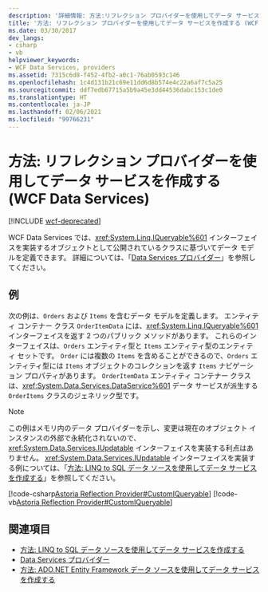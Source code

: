 ```yaml
---
description: '詳細情報: 方法:リフレクション プロバイダーを使用してデータ サービスを作成する (WCF Data Services)'
title: '方法: リフレクション プロバイダーを使用してデータ サービスを作成する (WCF Data Services)'
ms.date: 03/30/2017
dev_langs:
- csharp
- vb
helpviewer_keywords:
- WCF Data Services, providers
ms.assetid: 7315c6d8-f452-4fb2-a0c1-76ab0593c146
ms.openlocfilehash: 1c4d131b21c69e11dd6d8b574e4c22a6af7c5a25
ms.sourcegitcommit: ddf7edb67715a5b9a45e3dd44536dabc153c1de0
ms.translationtype: HT
ms.contentlocale: ja-JP
ms.lasthandoff: 02/06/2021
ms.locfileid: "99766231"
---
```

# <a name="how-to-create-a-data-service-using-the-reflection-provider-wcf-data-services"></a>方法: リフレクション プロバイダーを使用してデータ サービスを作成する (WCF Data Services)

[!INCLUDE [wcf-deprecated](~/includes/wcf-deprecated.md)]

WCF Data Services では、<xref:System.Linq.IQueryable%601> インターフェイスを実装するオブジェクトとして公開されているクラスに基づいてデータ モデルを定義できます。 詳細については、「[Data Services プロバイダー](data-services-providers-wcf-data-services.md)」を参照してください。  
  
## <a name="example"></a>例  

 次の例は、`Orders` および `Items` を含むデータ モデルを定義します。 エンティティ コンテナー クラス `OrderItemData` には、<xref:System.Linq.IQueryable%601> インターフェイスを返す 2 つのパブリック メソッドがあります。 これらのインターフェイスは、`Orders` エンティティ型と `Items` エンティティ型のエンティティ セットです。 `Order` には複数の `Items` を含めることができるので、`Orders` エンティティ型には `Items` オブジェクトのコレクションを返す `Items` ナビゲーション プロパティがあります。 `OrderItemData` エンティティ コンテナー クラスは、<xref:System.Data.Services.DataService%601> データ サービスが派生する `OrderItems` クラスのジェネリック型です。  
  
> [!NOTE]
> この例はメモリ内のデータ プロバイダーを示し、変更は現在のオブジェクト インスタンスの外部で永続化されないので、<xref:System.Data.Services.IUpdatable> インターフェイスを実装する利点はありません。 <xref:System.Data.Services.IUpdatable> インターフェイスを実装する例については、「[方法: LINQ to SQL データ ソースを使用してデータ サービスを作成する](create-a-data-service-using-linq-to-sql-wcf.md)」を参照してください。  
  
 [!code-csharp[Astoria Reflection Provider#CustomIQueryable](../../../../samples/snippets/csharp/VS_Snippets_Misc/astoria_reflection_provider/cs/orderitems.svc.cs#customiqueryable)]
 [!code-vb[Astoria Reflection Provider#CustomIQueryable](../../../../samples/snippets/visualbasic/VS_Snippets_Misc/astoria_reflection_provider/vb/orderitems.svc.vb#customiqueryable)]  
  
## <a name="see-also"></a>関連項目

- [方法: LINQ to SQL データ ソースを使用してデータ サービスを作成する](create-a-data-service-using-linq-to-sql-wcf.md)
- [Data Services プロバイダー](data-services-providers-wcf-data-services.md)
- [方法: ADO.NET Entity Framework データ ソースを使用してデータ サービスを作成する](create-a-data-service-using-an-adonet-ef-data-wcf.md)
